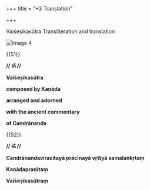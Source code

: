 +++
title = "+3 Translation"

+++

Vaiśeṣikasūtra Transliteration and translation

![Image 4](images/000000.jpg)

{{51}}

**// **ॐ** //**

**Vaiśeṣikasūtra**

**composed by Kaṇāda**

**arranged and adorned**

**with the ancient commentary**

**of Candrānanda**

{{52}}

**// **ॐ** //**

**Candrānandaviracitayā prācīnayā vṛttyā samalaṅkṛtaṃ**

**Kaṇādapraṇītaṃ**

**Vaiśeṣikasūtraṃ**
